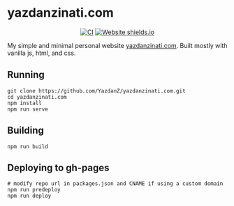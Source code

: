 # yazdanzinati.com

<div align="center">

[![CI](https://github.com/YazdanZ/yazdanzinati.com/actions/workflows/main.yml/badge.svg?branch=master)](https://github.com/YazdanZ/yazdanzinati.com/actions/workflows/main.yml)
[![Website shields.io](https://img.shields.io/website-up-down-green-red/http/shields.io.svg)](https://yazdanzinati.com/)

</div>

My simple and minimal personal website [yazdanzinati.com](https://yazdanzinati.com/). Built mostly with vanilla js, html, and css.

## Running

```
git clone https://github.com/YazdanZ/yazdanzinati.com.git
cd yazdanzinati.com
npm install
npm run serve
```

## Building

```
npm run build
```

## Deploying to gh-pages

```
# modify repo url in packages.json and CNAME if using a custom domain
npm run predeploy
npm run deploy
```
